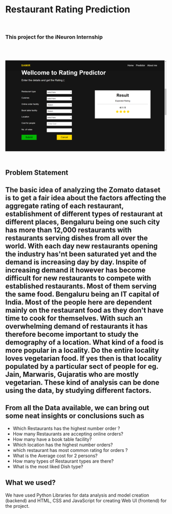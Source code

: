<h1> Restaurant Rating Prediction </h1> <br>
<h3>This project for the iNeuron Internship<h3>
<br><br>
<img src="image_form.png">
<br><br>
<h2>Problem Statement<h2>

<p>The basic idea of analyzing the Zomato dataset is to get a fair idea about the factors affecting the aggregate rating of each restaurant, establishment of different types of restaurant at different places, Bengaluru being one such city has more than 12,000 restaurants with restaurants serving dishes from all over the world. With each day new restaurants opening the industry has'nt been saturated yet and the demand is increasing day by day. Inspite of increasing demand it however has become difficult for new restaurants to compete with established restaurants. Most of them serving the same food. Bengaluru being an IT capital of India. Most of the people here are dependent mainly on the restaurant food as they don't have time to cook for themselves. With such an overwhelming demand of restaurants it has therefore become important to study the demography of a location. What kind of a food is more popular in a locality. Do the entire locality loves vegetarian food. If yes then is that locality populated by a particular sect of people for eg. Jain, Marwaris, Gujaratis who are mostly vegetarian. These kind of analysis can be done using the data, by studying different factors.
</p>

## From all the Data available, we can bring out some neat insights or conclusions such as
- Which Restaurants has the highest number order ?
- How many Restaurants are accepting online orders?
- How many have a book table facility?
- Which location has the highest number orders?
- which restaurant has most common rating for orders ?
- What is the Average cost for 2 persons?
- How many types of Restaurant types are there?
- What is the most liked Dish type?


## What we used? <br>
We have used Python Libraries for data analysis and model creation (backend) and HTML, CSS and JavaScript for creating Web UI (frontend) for the project.




